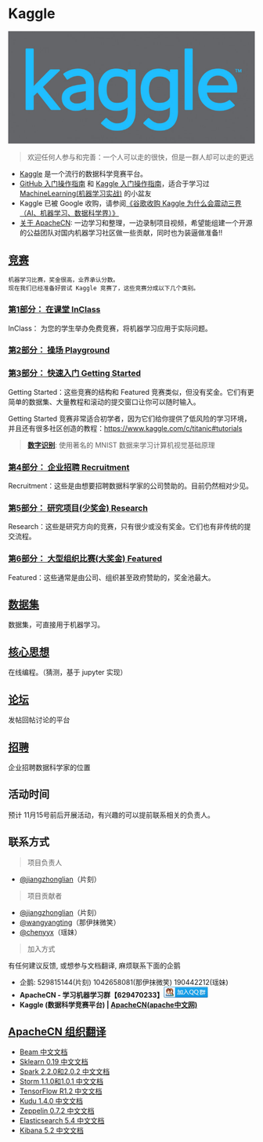 # Kaggle

![](static/images/logos/kaggle-logo-gray-bigger.jpeg)

> 欢迎任何人参与和完善：一个人可以走的很快，但是一群人却可以走的更远

* [Kaggle](https://www.kaggle.com) 是一个流行的数据科学竞赛平台。
* [GitHub 入门操作指南](docs/Github-QuickStart.md) 和 [Kaggle 入门操作指南](docs/Kaggle-QuickStart.md)，适合于学习过 [MachineLearning(机器学习实战)](https://github.com/apachecn/MachineLearning) 的小盆友
* Kaggle 已被 Google 收购，请参阅[《谷歌收购 Kaggle 为什么会震动三界（AI、机器学习、数据科学界）》](https://www.leiphone.com/news/201703/ZjpnddCoUDr3Eh8c.html)
* [关于 ApacheCN](http://cwiki.apachecn.org/pages/viewpage.action?pageId=2887240): 一边学习和整理，一边录制项目视频，希望能组建一个开源的公益团队对国内机器学习社区做一些贡献，同时也为装逼做准备!!

## [竞赛](https://www.kaggle.com/competitions)

```
机器学习比赛，奖金很高，业界承认分数。
现在我们已经准备好尝试 Kaggle 竞赛了，这些竞赛分成以下几个类别。
```

### [第1部分： 在课堂 InClass](https://www.kaggle.com/competitions?sortBy=deadline&group=all&page=1&pageSize=20&segment=inClass)

InClass： 为您的学生举办免费竞赛，将机器学习应用于实际问题。


### [第2部分： 操场 Playground](https://www.kaggle.com/competitions?sortBy=deadline&group=all&page=1&pageSize=20&segment=playground)



### [第3部分： 快速入门 Getting Started](https://www.kaggle.com/competitions?sortBy=deadline&group=all&page=1&pageSize=20&segment=gettingStarted)

Getting Started：这些竞赛的结构和 Featured 竞赛类似，但没有奖金。它们有更简单的数据集、大量教程和滚动的提交窗口让你可以随时输入。

Getting Started 竞赛非常适合初学者，因为它们给你提供了低风险的学习环境，并且还有很多社区创造的教程：https://www.kaggle.com/c/titanic#tutorials

> [**数字识别**](competitions/GettingStarted/DigitRecognizer.md): 使用著名的 MNIST 数据来学习计算机视觉基础原理


### [第4部分： 企业招聘 Recruitment](https://www.kaggle.com/competitions?sortBy=deadline&group=all&page=1&pageSize=20&segment=gettingStarted)

Recruitment：这些是由想要招聘数据科学家的公司赞助的。目前仍然相对少见。


### [第5部分： 研究项目(少奖金) Research](https://www.kaggle.com/competitions?sortBy=deadline&group=all&page=1&pageSize=20&segment=gettingStarted)

Research：这些是研究方向的竞赛，只有很少或没有奖金。它们也有非传统的提交流程。


### [第6部分： 大型组织比赛(大奖金) Featured](https://www.kaggle.com/competitions?sortBy=deadline&group=all&page=1&pageSize=20&segment=gettingStarted)

Featured：这些通常是由公司、组织甚至政府赞助的，奖金池最大。


## [数据集](https://www.kaggle.com/datasets)

数据集，可直接用于机器学习。

## [核心思想](https://www.kaggle.com/kernels)

在线编程。（猜测，基于 jupyter 实现）

## [论坛](https://www.kaggle.com/discussion)

发帖回帖讨论的平台

## [招聘](https://www.kaggle.com/jobs)

企业招聘数据科学家的位置

## 活动时间

预计 11月15号前后开展活动，有兴趣的可以提前联系相关的负责人。

## 联系方式

> 项目负责人

* [@jiangzhonglian](https://github.com/jiangzhonglian)（片刻）

> 项目贡献者

* [@jiangzhonglian](https://github.com/jiangzhonglian)（片刻）
* [@wangyangting](https://github.com/wangyangting)（那伊抹微笑）
* [@chenyyx](https://github.com/chenyyx)（瑶妹）

> 加入方式

有任何建议反馈, 或想参与文档翻译, 麻烦联系下面的企鹅
* 企鹅: 529815144(片刻) 1042658081(那伊抹微笑) 190442212(瑶妹)
* **ApacheCN - 学习机器学习群【629470233】<a target="_blank" href="//shang.qq.com/wpa/qunwpa?idkey=30e5f1123a79867570f665aa3a483ca404b1c3f77737bc01ec520ed5f078ddef"><img border="0" src="static/images/logos/ApacheCN-group.png" alt="ApacheCN - 学习机器学习群【629470233】" title="ApacheCN - 学习机器学习群【629470233】"></a>**
* **Kaggle (数据科学竞赛平台) | [ApacheCN(apache中文网)](http://www.apachecn.org/)**

## [ApacheCN 组织翻译](http://www.apachecn.org/)

* [Beam 中文文档](http://beam.apachecn.org/)
* [Sklearn 0.19 中文文档](http://sklearn.apachecn.org/)
* [Spark 2.2.0和2.0.2 中文文档](http://spark.apachecn.org)
* [Storm 1.1.0和1.0.1 中文文档](http://storm.apachecn.org/)
* [TensorFlow R1.2 中文文档](http://cwiki.apachecn.org/pages/viewpage.action?pageId=10030122)
* [Kudu 1.4.0 中文文档](http://cwiki.apachecn.org/pages/viewpage.action?pageId=10813594)
* [Zeppelin 0.7.2 中文文档](http://cwiki.apachecn.org/pages/viewpage.action?pageId=10030467)
* [Elasticsearch 5.4 中文文档](http://cwiki.apachecn.org/pages/viewpage.action?pageId=4260364)
* [Kibana 5.2 中文文档](http://cwiki.apachecn.org/pages/viewpage.action?pageId=8159377)
